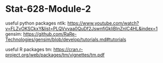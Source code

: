 # Stat-628-Module-2

useful python packages
ntlk: https://www.youtube.com/watch?v=FLZvOKSCkxY&list=PLQVvvaa0QuDf2JswnfiGkliBInZnIC4HL&index=1
gensim: https://github.com/RaRe-Technologies/gensim/blob/develop/tutorials.md#tutorials

useful R packages
tm: https://cran.r-project.org/web/packages/tm/vignettes/tm.pdf



